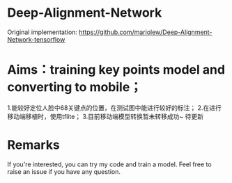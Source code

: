 # Deep-Alignment-Network
Original implementation:  https://github.com/mariolew/Deep-Alignment-Network-tensorflow

# Aims：training key points model and converting to mobile；

1.能较好定位人脸中68关键点的位置，在测试图中能进行较好的标注；
2.在进行移动端移植时，使用tflite；
3.目前移动端模型转换暂未转移成功~ 待更新

# Remarks
If you're interested, you can try my code and train a model. Feel free to raise an issue if you have any question.
